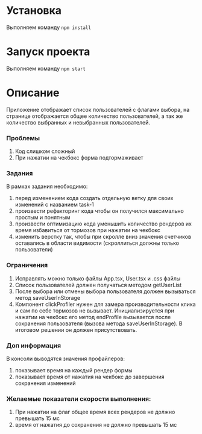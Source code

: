 # Установка

Выполняем команду `npm install`

# Запуск проекта

Выполняем команду `npm start`

# Описание

Приложение отображает список пользователей с флагами выбора, на странице отображается общее количество пользователей, а так же
количество выбранных и невыбранных пользователей.

### Проблемы

1. Код слишком сложный
2. При нажатии на чекбокс форма подтормаживает

### Задания

В рамках задания необходимо:

1. перед изменением кода создать отдельную ветку для своих изменений с названием task-1
2. произвести рефакторинг кода чтобы он получился максимально простым и понятным
3. произвести оптимизацию кода уменьшить количество рендеров их время избавиться от тормозов при нажатии на чекбокс
4. изменить верстку так, чтобы при скролле вниз значения счетчиков оставались в области видимости (скроллиться должны только пользователи)

### Ограничения

1. Исправлять можно только файлы App.tsx, User.tsx и .css файлы
2. Список пользователей должен получаться методом getUserList
3. После выбора или отмены выбора пользователя должен вызываться метод saveUserInStorage
4. Компонент clickProfiler нужен для замера производительности клика
   и сам по себе тормозов не вызывает. Инициализируется при нажатии на чекбокс
   его метод endProfile вызывается после сохранения пользователя (вызова метода saveUserInStorage).
   В итоговом решении он должен присутствовать.

### Доп информация

В консоли выводятся значения профайлеров:

1. показывает время на каждый рендер формы
2. показывает время от нажатия на чекбокс до завершения сохранения изменений

### Желаемые показатели скорости выполнения:

1. При нажатии на флаг общее время всех рендеров не должно превышать 15 мс
2. время от нажатия до сохранения не должно превышать 15 мс
